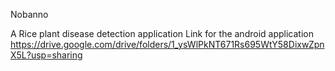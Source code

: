 Nobanno

A Rice plant disease detection application
Link for the android application
https://drive.google.com/drive/folders/1_ysWlPkNT671Rs695WtY58DixwZpnX5L?usp=sharing


